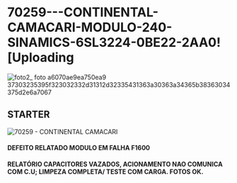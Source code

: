# 70259---CONTINENTAL-CAMACARI-MODULO-240-SINAMICS-6SL3224-0BE22-2AA0![Uploading 

![foto2_ foto a6070ae9ea750ea9 37303235395f323032332d31312d32335431363a30363a34365b38363034375d2e6a7067](https://github.com/alanmmartins/70259---CONTINENTAL-CAMACARI-MODULO-240-SINAMICS-6SL3224-0BE22-2AA0/assets/63621071/cfc644da-42e6-4556-966d-df8293a00d16)

## STARTER
![70259 - CONTINENTAL CAMACARI](https://github.com/alanmmartins/70259---CONTINENTAL-CAMACARI-MODULO-240-SINAMICS-6SL3224-0BE22-2AA0/assets/63621071/412bca78-c31b-47f8-891a-8dcb10b71a40)


#### DEFEITO RELATADO	MODULO EM FALHA F1600
#### RELATÓRIO	CAPACITORES VAZADOS, ACIONAMENTO NAO COMUNICA COM C.U; LIMPEZA COMPLETA/ TESTE COM CARGA. FOTOS OK.
